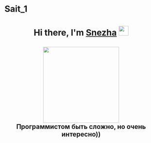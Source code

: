 # Sait_1
<h1 align="center">Hi there, I'm <a href="https://daniilshat.ru/" target="_blank">Snezha</a> 
<img src="https://github.com/blackcater/blackcater/raw/main/images/Hi.gif" height="32"/></h1>
<h2 align = "center"><img src = "https://octodex.github.com/images/orderedlistocat.png " height = "250" ><br/> 
Программистом быть сложно, но очень интересно))</h2>
